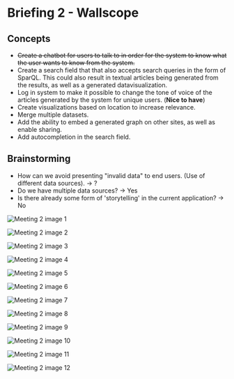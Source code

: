 # Briefing 2 - Wallscope

## Concepts

* ~~Create a chatbot for users to talk to in order for the system to know what the user wants to know from the system.~~
* Create a search field that that also accepts search queries in the form of SparQL. This could also result in textual articles being generated from the results, as well as a generated datavisualization.
* Log in system to make it possible to change the tone of voice of the articles generated by the system for unique users. (**Nice to have**)
* Create visualizations based on location to increase relevance.
* Merge multiple datasets.
* Add the ability to embed a generated graph on other sites, as well as enable sharing.
* Add autocompletion in the search field.

## Brainstorming

* How can we avoid presenting "invalid data" to end users. (Use of different data sources). -> ?
* Do we have multiple data sources? -> Yes
* Is there already some form of 'storytelling' in the current application? -> No

![Meeting 2 image 1](./assets/meeting_2_wallscope_1.jpg)

![Meeting 2 image 2](./assets/meeting_2_wallscope_2.jpg)

![Meeting 2 image 3](./assets/meeting_2_wallscope_3.jpg)

![Meeting 2 image 4](./assets/meeting_2_wallscope_4.jpg)

![Meeting 2 image 5](./assets/meeting_2_wallscope_5.jpg)

![Meeting 2 image 6](./assets/meeting_2_wallscope_6.jpg)

![Meeting 2 image 7](./assets/meeting_2_wallscope_7.jpg)

![Meeting 2 image 8](./assets/meeting_2_wallscope_8.jpg)

![Meeting 2 image 9](./assets/meeting_2_wallscope_9.jpg)

![Meeting 2 image 10](./assets/meeting_2_wallscope_10.jpg)

![Meeting 2 image 11](./assets/meeting_2_wallscope-questions-1.jpg)

![Meeting 2 image 12](./assets/meeting_2_wallscope-questions-2.jpg)